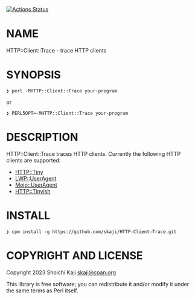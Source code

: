 [![Actions Status](https://github.com/skaji/HTTP-Client-Trace/actions/workflows/test.yml/badge.svg)](https://github.com/skaji/HTTP-Client-Trace/actions)

# NAME

HTTP::Client::Trace - trace HTTP clients

# SYNOPSIS

    ❯ perl -MHTTP::Client::Trace your-program

or

    ❯ PERL5OPT=-MHTTP::Client::Trace your-program

# DESCRIPTION

HTTP::Client::Trace traces HTTP clients.
Currently the following HTTP clients are supported:

- [HTTP::Tiny](https://metacpan.org/pod/HTTP%3A%3ATiny)
- [LWP::UserAgent](https://metacpan.org/pod/LWP%3A%3AUserAgent)
- [Mojo::UserAgent](https://metacpan.org/pod/Mojo%3A%3AUserAgent)
- [HTTP::Tinyish](https://metacpan.org/pod/HTTP%3A%3ATinyish)

# INSTALL

    ❯ cpm install -g https://github.com/skaji/HTTP-Client-Trace.git

# COPYRIGHT AND LICENSE

Copyright 2023 Shoichi Kaji <skaji@cpan.org>

This library is free software; you can redistribute it and/or modify
it under the same terms as Perl itself.
